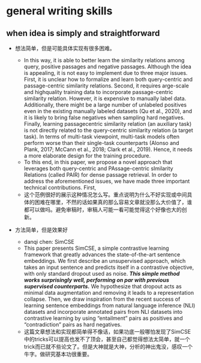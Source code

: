# general writing skills

## when idea is simply and straightforward 

* 想法简单，但是可能具体实现有很多困难。
    * In this way, it is able to better learn the similarity relations among query, positive passages and negative passages. Although the idea is appealing, it is not easy to implement due to three major issues. First, it is unclear how to formalize and learn both query-centric and passage-centric similarity relations. Second, it requires arge-scale and highquality training data to incorporate passage-centric similarity relation. However, it is expensive to manually label data. Additionally, there might be a large number of unlabeled positives even in the existing manually labeled datasets (Qu et al., 2020), and it is likely to bring false negatives when sampling hard negatives. Finally, learning passagecentric similarity relation (an auxiliary task) is not directly related to the query-centric similarity relation (a target task). In terms of multi-task viewpoint, multi-task models often perform worse than their single-task counterparts (Alonso and Plank, 2017; McCann et al., 2018; Clark et al., 2019). Hence, it needs a more elaborate design for the training procedure.
    * To this end, in this paper, we propose a novel approach that leverages both query-centric and PAssage-centric sImilarity Relations (called PAIR) for dense passage retrieval. In order to address the aforementioned issues, we have made three important technical contributions. First,
    * 这个范例很好的展示这种情况怎么写。重点说明为什么不好实现或中间具体的困难在哪里，不然的话如果真的那么容易文章就没那么大价值了，谁都可以做吗。避免审稿时，审稿人可能一看可能觉得这个好像也大的创新。

* 方法简单，但是效果好
    * danqi chen: SimCSE
    * This paper presents SimCSE, a simple contrastive learning framework that greatly advances the state-of-the-art sentence embeddings. We first describe an unsupervised approach, which takes an input sentence and predicts itself in a contrastive objective, with only standard dropout used as noise. ***This simple method works surprisingly well, performing on par with previous supervised counterparts.*** We hypothesize that dropout acts as minimal data augmentation and removing it leads to a representation collapse. Then, we draw inspiration from the recent success of learning sentence embeddings from natural language inference (NLI) datasets and incorporate annotated pairs from NLI datasets into contrastive learning by using “entailment” pairs as positives and “contradiction” pairs as hard negatives.
    * 这篇文章想法和实现都简单得不像话，如果功底一般哪怕发现了SimCSE中的tricks可以提高也发不了顶会，甚至自己都觉得想法太简单，就一个trick而已就不些论文了。但是大神就是大神，分析的神出鬼没，感叹一个牛字。做研究基本功很重要。